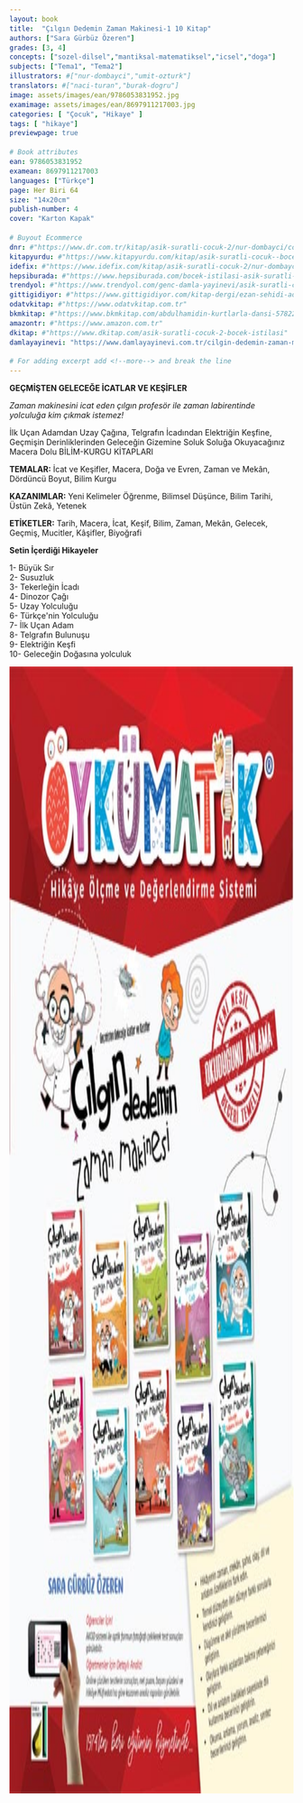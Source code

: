 ```yaml
---
layout: book
title:  "Çılgın Dedemin Zaman Makinesi-1 10 Kitap"
authors: ["Sara Gürbüz Özeren"]
grades: [3, 4]
concepts: ["sozel-dilsel","mantiksal-matematiksel","icsel","doga"]
subjects: ["Tema1", "Tema2"]
illustrators: #["nur-dombayci","umit-ozturk"]
translators: #["naci-turan","burak-dogru"]
image: assets/images/ean/9786053831952.jpg
examimage: assets/images/ean/8697911217003.jpg
categories: [ "Çocuk", "Hikaye" ]
tags: [ "hikaye"]
previewpage: true

# Book attributes
ean: 9786053831952
examean: 8697911217003
languages: ["Türkçe"]
page: Her Biri 64
size: "14x20cm"
publish-number: 4
cover: "Karton Kapak"

# Buyout Ecommerce
dnr: #"https://www.dr.com.tr/kitap/asik-suratli-cocuk-2/nur-dombayci/cocuk-ve-genclik/genclik-10-yas/roman-oyku/urunno=0001812298001"
kitapyurdu: #"https://www.kitapyurdu.com/kitap/asik-suratli-cocuk--bocek-istilasi/502836.html&filter_name=As%C4%B1k+Suratl%C4%B1+%C3%87ocuk"
idefix: #"https://www.idefix.com/kitap/asik-suratli-cocuk-2/nur-dombayci/cocuk-ve-genclik/genclik-10-yas/roman-oyku/urunno=0001812298001"
hepsiburada: #"https://www.hepsiburada.com/bocek-istilasi-asik-suratli-cocuk-ve-onu-etkilemeyen-siradisi-olaylar-2-p-HBV00000OAK7R"
trendyol: #"https://www.trendyol.com/genc-damla-yayinevi/asik-suratli-cocuk-2-p-31619556"
gittigidiyor: #"https://www.gittigidiyor.com/kitap-dergi/ezan-sehidi-adnan-menderes_pdp_732728793"
odatvkitap: #"https://www.odatvkitap.com.tr"
bkmkitap: #"https://www.bkmkitap.com/abdulhamidin-kurtlarla-dansi-578226"
amazontr: #"https://www.amazon.com.tr"
dkitap: #"https://www.dkitap.com/asik-suratli-cocuk-2-bocek-istilasi"
damlayayinevi: "https://www.damlayayinevi.com.tr/cilgin-dedemin-zaman-makinesi-1-gecmisten-gelecege-icatlar-ve-kesifler-10-kitap-hds"

# For adding excerpt add <!--more--> and break the line
---
```

**GEÇMİŞTEN GELECEĞE İCATLAR VE KEŞİFLER**

*Zaman makinesini icat eden çılgın profesör ile zaman labirentinde yolculuğa kim çıkmak istemez!*

İlk Uçan Adamdan Uzay Çağına,
Telgrafın İcadından Elektriğin Keşfine,
Geçmişin Derinliklerinden Geleceğin Gizemine Soluk Soluğa Okuyacağınız Macera Dolu BİLİM-KURGU KİTAPLARI


**TEMALAR:** İcat ve Keşifler, Macera, Doğa ve Evren, Zaman ve Mekân, Dördüncü Boyut, Bilim Kurgu

**KAZANIMLAR:** Yeni Kelimeler Öğrenme, Bilimsel Düşünce, Bilim Tarihi, Üstün Zekâ, Yetenek

**ETİKETLER:** Tarih, Macera, İcat, Keşif, Bilim, Zaman, Mekân, Gelecek, Geçmiş, Mucitler, Kâşifler, Biyoğrafi


**Setin İçerdiği Hikayeler**

1- Büyük Sır <br>
2- Susuzluk<br>
3- Tekerleğin İcadı<br>
4- Dinozor Çağı<br>
5- Uzay Yolculuğu<br>
6- Türkçe'nin Yolculuğu<br>
7- İlk Uçan Adam<br>
8- Telgrafın Bulunuşu<br>
9- Elektriğin Keşfi<br>
10- Geleceğin Doğasına yolculuk

<img style="height: 50vh" src="/assets/images/ean/8697911217003.jpg" alt="">
<!--more--> 

